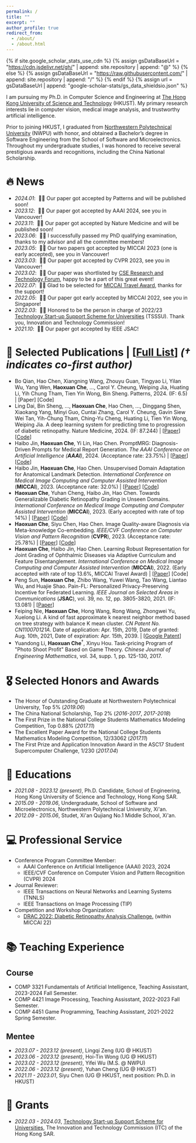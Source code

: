 ```yaml
---
permalink: /
title: ""
excerpt: ""
author_profile: true
redirect_from: 
  - /about/
  - /about.html
---
```


{% if site.google_scholar_stats_use_cdn %}
{% assign gsDataBaseUrl = "https://cdn.jsdelivr.net/gh/" | append: site.repository | append: "@" %}
{% else %}
{% assign gsDataBaseUrl = "https://raw.githubusercontent.com/" | append: site.repository | append: "/" %}
{% endif %}
{% assign url = gsDataBaseUrl | append: "google-scholar-stats/gs_data_shieldsio.json" %}

<span class='anchor' id='about-me'></span>

I am pursuing my Ph.D. in Computer Science and Engineering at [The Hong Kong University of Science and Technology](https://hkust.edu.hk) (HKUST). My primary research interests lie in computer vision, medical image analysis, and trustworthy artificial intelligence.

Prior to joining HKUST, I graduated from [Northwestern Polytechnical University](https://en.nwpu.edu.cn) (NWPU) with honor, and obtained a Bachelor’s degree in Software Engineering from the School of Software and Microelectronics.
Throughout my undergraduate studies, I was honored to receive several prestigious awards and recognitions, including the China National Scholarship.

<!-- Honestly, I have chance to work with some great researchers as Prof.Feiping Nie, Prof. Xuelong Li and Prof. Wei Zheng in the field of machine learning. -->

<!-- My research interest includes neural machine translation and computer vision. I have published more than 100 papers at the top international AI conferences with total <a href='https://scholar.google.com/citations?user=DhtAFkwAAAAJ'>google scholar citations <strong><span id='total_cit'>260000+</span></strong></a> (You can also use google scholar badge <a href='https://scholar.google.com/citations?user=DhtAFkwAAAAJ'><img src="https://img.shields.io/endpoint?url={{ url | url_encode }}&logo=Google%20Scholar&labelColor=f6f6f6&color=9cf&style=flat&label=citations"></a>). -->


# 🔥 News
- *2024.01*: &nbsp;🎉🎉 Our paper got accepted by Patterns and will be published soon!
- *2023.12*: &nbsp;🎉🎉 Our paper got accepted by AAAI 2024, see you in Vancouver!
- *2023.11*: &nbsp;🎉🎉 Our paper got accepted by Nature Medicine and will be published soon!
- *2023.06*: &nbsp;🎉🎉 I successfully passed my PhD qualifying examination, thanks to my advisor and all the committee members!
- *2023.05*: &nbsp;🎉🎉 Our two papers got accepted by MICCAI 2023 (one is early accepted), see you in Vancouver!
- *2023.03*: &nbsp;🎉🎉 Our paper got accepted by CVPR 2023, see you in Vancouver!
- *2023.02*: &nbsp;🎉🎉 Our paper was shortlisted by [CSE Research and Technology Forum](https://cse.hkust.edu.hk/event/RTF2023/), happy to be a part of this great event!
- *2022.07*: &nbsp;🎉🎉 Glad to be selected for [MICCAI Travel Award](https://conferences.miccai.org/2022/en/MICCAI-2022-STUDENT-TRAVEL-AWARDS.html), thanks for the support!
- *2022.05*: &nbsp;🎉🎉 Our paper got early accepted by MICCAI 2022, see you in Singapore!
- *2022.03*: &nbsp;🎉🎉 Honored to be the person in charge of 2022/23 [Technology Start-up Support Scheme for Universities](https://www.itf.gov.hk/en/project-search/project-profile/index.html?ReferenceNo=TSSSU/HKUST/22/03) (TSSSU).
Thank you, Innovation and Technology Commission!
- *2021.10*: &nbsp;🎉🎉 Our paper got accepted by IEEE JSAC!

# 📝 Selected Publications | [[Full List](https://scholar.google.com/citations?user=rCvK7tcAAAAJ&hl)] *(† indicates co-first author)*
 
<!-- 
<div class='paper-box'><div class='paper-box-image'><div><div class="badge">CVPR 2016</div><img src='images/500x300.png' alt="sym" width="100%"></div></div>
<div class='paper-box-text' markdown="1">

[Deep Residual Learning for Image Recognition](https://openaccess.thecvf.com/content_cvpr_2016/papers/He_Deep_Residual_Learning_CVPR_2016_paper.pdf)

**Kaiming He**, Xiangyu Zhang, Shaoqing Ren, Jian Sun

[**Project**](https://scholar.google.com/citations?view_op=view_citation&hl=zh-CN&user=DhtAFkwAAAAJ&citation_for_view=DhtAFkwAAAAJ:ALROH1vI_8AC) <strong><span class='show_paper_citations' data='DhtAFkwAAAAJ:ALROH1vI_8AC'></span></strong>
- Lorem ipsum dolor sit amet, consectetur adipiscing elit. Vivamus ornare aliquet ipsum, ac tempus justo dapibus sit amet. 
</div>
</div> -->
<!-- 
- **Haoxuan Che**<sup>†</sup>, Haibo Jin<sup>†</sup>, Yi, Lin, Hao Chen. FedGMRG: Federated Learning for Generalizable Medical Report Generation. 
*Pre-Print*, 2023. 
| [Paper]
- Haibo Jin<sup>†</sup>, **Haoxuan Che**<sup>†</sup>, Hao Chen. Rethinking Self-training for Semi-supervised Landmark Detection: A Selection-free Approach. *Pre-Print*, 2023. 
| [Paper]
- **Haoxuan Che**<sup>†</sup>, Yifei Wu<sup>†</sup>, Haibo Jin, Yong Xia, Hao Chen. FedNDG: Federated Novel Domain Generation Towards Generalizable Medical Image Analysis. 
*Pre-Print*, 2023. 
| [Paper] -->
- Bo Qian, Hao Chen, Xiangning Wang, Zhouyu Guan, Tingyao Li, Yilan Wu, Yang Wen, **Haoxuan Che**, ..., Carol Y. Cheung, Weiping Jia, Huating Li, Yih Chung Tham, Tien Yin Wong, Bin Sheng. Patterns, 2024. 
(IF: 6.5) | [Paper] [Code]
- Ling Dai, Bin Sheng, ..., **Haoxuan Che**, Hao Chen, ..., Dinggang Shen, Xiaokang Yang, Minyi Guo, Cuntai Zhang, Carol Y. Cheung, Gavin Siew Wei Tan, Yih-Chung Tham, Ching-Yu Cheng, Huating Li, Tien Yin Wong, Weiping Jia. A deep learning system for predicting time to progression of diabetic retinopathy. Nature Medicine, 2024. 
(IF: 87.244)
| [[Paper](https://doi.org/10.1038/s41591-023-02742-5)] [[Code](https://github.com/drpredict/DeepDR_Plus)]
- Haibo Jin, **Haoxuan Che**, Yi Lin, Hao Chen. PromptMRG: Diagnosis-Driven Prompts for Medical Report Generation. 
*The AAAI Conference on Artificial Intelligence (**AAAI**)*, 2024. 
(Acceptance rate: 23.75%)
| [[Paper](https://arxiv.org/abs/2308.12604)] [[Code](https://github.com/jhb86253817/PromptMRG)]
- Haibo Jin, **Haoxuan Che**, Hao Chen. Unsupervised Domain Adaptation for Anatomical Landmark Detection. 
*International Conference on Medical Image Computing and Computer Assisted Intervention* (**MICCAI**), 2023. 
(Acceptance rate: 32.0%)
| [[Paper](https://arxiv.org/abs/2308.13286)] [[Code](https://github.com/jhb86253817/uda_med_landmark)]
- **Haoxuan Che**, Yuhan Cheng, Haibo Jin, Hao Chen. Towards Generalizable Diabetic Retinopathy Grading in Unseen Domains. 
*International Conference on Medical Image Computing and Computer Assisted Intervention* (**MICCAI**), 2023. 
(Early accepted with rate of top 14%)
| [[Paper](https://arxiv.org/abs/2307.04378)] [[Code](https://github.com/chehx/DGDR)]
- **Haoxuan Che**, Siyu Chen, Hao Chen. Image Quality-aware Diagnosis via Meta-knowledge Co-embedding. 
*IEEE/CVF Conference on Computer Vision and Pattern Recognition* (**CVPR**), 2023.
(Acceptance rate: 25.78%)
| [[Paper](https://arxiv.org/abs/2303.15038)] [[Code](https://github.com/chehx/MKCNet)]
- **Haoxuan Che**, Haibo Jin, Hao Chen. Learning Robust Representation for Joint Grading of Ophthalmic Diseases via Adaptive Curriculum and Feature Disentanglement. 
*International Conference on Medical Image Computing and Computer Assisted Intervention* (**MICCAI**), 2022. 
(Early accepted with rate of top 13.6%, MICCAI Travel Award)
| [[Paper](https://arxiv.org/abs/2207.04183)] [Code]
- Peng Sun, **Haoxuan Che**, Zhibo Wang, Yuwei Wang, Tao Wang, Liantao Wu, and Huajie Shao. Pain-FL: Personalized Privacy-Preserving Incentive for Federated Learning. 
*IEEE Journal on Selected Areas in Communications* (**JSAC**), vol. 39, no. 12, pp. 3805-3820, 2021. 
(IF: 13.081)
| [[Paper](https://ieeexplore.ieee.org/abstract/document/9565851)]
- Feiping Nie, **Haoxuan Che**, Hong Wang, Rong Wang, Zhongwei Yu, Xuelong Li. A kind of fast approximate k nearest neighbor method based on tree strategy with balance K mean cluster. 
*CN Patent No. CN110070121A*. Date of application: Apr. 15th, 2019, Date of granted: Aug. 10th, 2021, Date of expiration: Apr. 15th, 2039.
| [[Google Patent](https://patents.google.com/patent/CN110070121A/zh?oq=CN110070121A)]
- Yuandong Li, **Haoxuan Che**<sup>†</sup>, Xinyu Hou. Task-pricing Program of "Photo Shoot Proﬁt" Based on Game Theory. 
*Chinese Journal of Engineering Mathematics*, vol. 34, supp. 1, pp. 125-130, 2017.

# 🎖 Selected Honors and Awards
- The Honor of Outstanding Graduate at Northwestern Polytechnical University, Top 5% (*2019.06*)
- The China National Scholarship, Top 2% (*2016-2017*, *2017-2018*)
- The First Prize in the National College Students Mathematics Modeling Competition, Top 0.88% (*2017.11*)
- The Excellent Paper Award for the National College Students Mathematics Modeling Competition, 12/33062 (*2017.11*)
- The First Prize and Application Innovation Award in the ASC17 Student Supercomputer Challenge, 1/230 (*2017.04*)

# 📖 Educations
- *2021.08 - 2023.12 (present)*, Ph.D. Candidate, School of Engineering, Hong Kong University of Science and Technology, Hong Kong SAR. 
- *2015.09 - 2019.06*, Undergraduate, School of Software and Microelectronics, Northwestern Polytechnical University, Xi'an.
- *2012.09 - 2015.06*, Studet, Xi'an Qujiang No.1 Middle School, Xi'an.

# 💻 Professional Service
- Conference Program Committee Member: 
  - AAAI Conference on Artificial Intelligence (AAAI) 2023, 2024
  - IEEE/CVF Conference on Computer Vision and Pattern Recognition (CVPR) 2024
- Journal Reviewer:
  - IEEE Transactions on Neural Networks and Learning Systems (TNNLS)
  - IEEE Transactions on Image Processing (TIP)
- Competition and Workshop Organization:
  - [DRAC 2022: Diabetic Retinopathy Analysis Challenge.](https://drac22.grand-challenge.org) (within MICCAI 22)

# 📚 Teaching Experience
## Course 
- COMP 3321 Fundamentals of Artificial Intelligence, Teaching Assisstant, 2023-2024 Fall Semester.
- COMP 4421 Image Processing, Teaching Assisstant, 2022-2023 Fall Semester.
- COMP 4451 Game Programming, Teaching Assisstant, 2021-2022 Spring Semester.

## Mentee
- *2023.07 - 2023.12 (present)*, Lingqi Zeng (UG @ HKUST)
- *2023.06 - 2023.12 (present)*, Hoi-Tin Wong (UG @ HKUST)
- *2023.02 - 2023.12 (present)*, Yifei Wu (M.S. @ NWPU)
- *2022.06 - 2023.12 (present)*, Yuhan Cheng (UG @ HKUST)
- *2021.11 - 2023.01*, Siyu Chen (UG @ HKUST, next position: Ph.D. in HKUST)

# 💬 Grants
- *2022.03 - 2024.03*, [Technology Start-up Support Scheme for Universities](https://www.itf.gov.hk/en/project-search/project-profile/index.html?ReferenceNo=TSSSU/HKUST/22/03), The Innovation and Technology Commission (ITC) of the Hong Kong SAR.

<!-- #  💬 Invited Talks
- *2021.06*, Lorem ipsum dolor sit amet, consectetur adipiscing elit. Vivamus ornare aliquet ipsum, ac tempus justo dapibus sit amet. 
- *2021.03*, Lorem ipsum dolor sit amet, consectetur adipiscing elit. Vivamus ornare aliquet ipsum, ac tempus justo dapibus sit amet.  \| [\[video\]](https://github.com/)

# 💻 Internships
- *2019.05 - 2020.02*, [Lorem](https://github.com/), China. -->